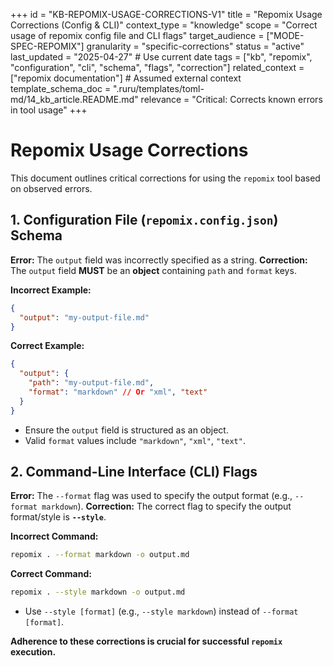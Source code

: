 +++
id = "KB-REPOMIX-USAGE-CORRECTIONS-V1"
title = "Repomix Usage Corrections (Config & CLI)"
context_type = "knowledge"
scope = "Correct usage of repomix config file and CLI flags"
target_audience = ["MODE-SPEC-REPOMIX"]
granularity = "specific-corrections"
status = "active"
last_updated = "2025-04-27" # Use current date
tags = ["kb", "repomix", "configuration", "cli", "schema", "flags", "correction"]
related_context = ["repomix documentation"] # Assumed external context
template_schema_doc = ".ruru/templates/toml-md/14_kb_article.README.md"
relevance = "Critical: Corrects known errors in tool usage"
+++

# Repomix Usage Corrections

This document outlines critical corrections for using the `repomix` tool based on observed errors.

## 1. Configuration File (`repomix.config.json`) Schema

**Error:** The `output` field was incorrectly specified as a string.
**Correction:** The `output` field **MUST** be an **object** containing `path` and `format` keys.

**Incorrect Example:**
```json
{
  "output": "my-output-file.md"
}
```

**Correct Example:**
```json
{
  "output": {
    "path": "my-output-file.md",
    "format": "markdown" // Or "xml", "text"
  }
}
```
*   Ensure the `output` field is structured as an object.
*   Valid `format` values include `"markdown"`, `"xml"`, `"text"`.

## 2. Command-Line Interface (CLI) Flags

**Error:** The `--format` flag was used to specify the output format (e.g., `--format markdown`).
**Correction:** The correct flag to specify the output format/style is **`--style`**.

**Incorrect Command:**
```bash
repomix . --format markdown -o output.md
```

**Correct Command:**
```bash
repomix . --style markdown -o output.md
```
*   Use `--style [format]` (e.g., `--style markdown`) instead of `--format [format]`.

**Adherence to these corrections is crucial for successful `repomix` execution.**
